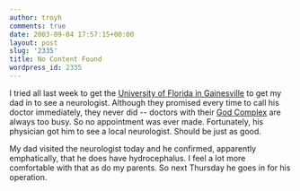 ```yaml
---
author: troyh
comments: true
date: 2003-09-04 17:57:15+00:00
layout: post
slug: '2335'
title: No Content Found
wordpress_id: 2335
---
```


I tried all last week to get the [University of Florida in Gainesville](http://www.shands.org/) to get my dad in to see a neurologist. Although they promised every time to call his doctor immediately, they never did -- doctors with their [God Complex](http://www.davidslife.com/journal/archives/000129.php) are always too busy. So no appointment was ever made. Fortunately, his physician got him to see a local neurologist. Should be just as good.

My dad visited the neurologist today and he confirmed, apparently emphatically, that he does have hydrocephalus. I feel a lot more comfortable with that as do my parents. So next Thursday he goes in for his operation.
